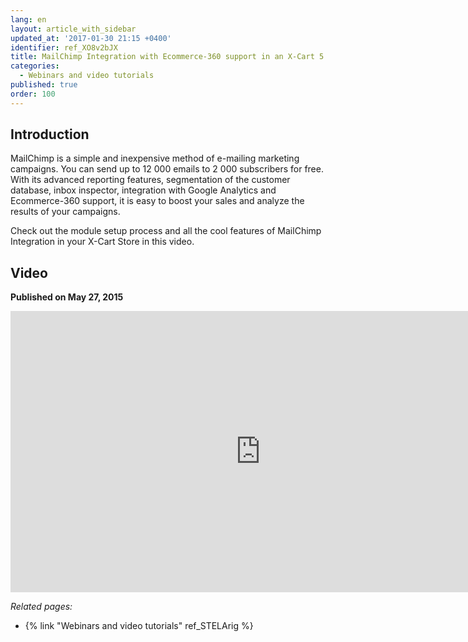 ```yaml
---
lang: en
layout: article_with_sidebar
updated_at: '2017-01-30 21:15 +0400'
identifier: ref_XO8v2bJX
title: MailChimp Integration with Ecommerce-360 support in an X-Cart 5 Store
categories:
  - Webinars and video tutorials
published: true
order: 100
---
```



## Introduction

MailChimp is a simple and inexpensive method of e-mailing marketing campaigns. You can send up to 12 000 emails to 2 000 subscribers for free. With its advanced reporting features, segmentation of the customer database, inbox inspector, integration with Google Analytics and Ecommerce-360 support, it is easy to boost your sales and analyze the results of your campaigns.

Check out the module setup process and all the cool features of MailChimp Integration in your X-Cart Store in this video.

## Video
**Published on May 27, 2015**
<iframe class="youtube-player" type="text/html" style="width: 800px; height: 450px" src="http://www.youtube.com/embed/NfCz86Iy3dY" frameborder="0"></iframe>


_Related pages:_

*   {% link "Webinars and video tutorials" ref_STELArig %}